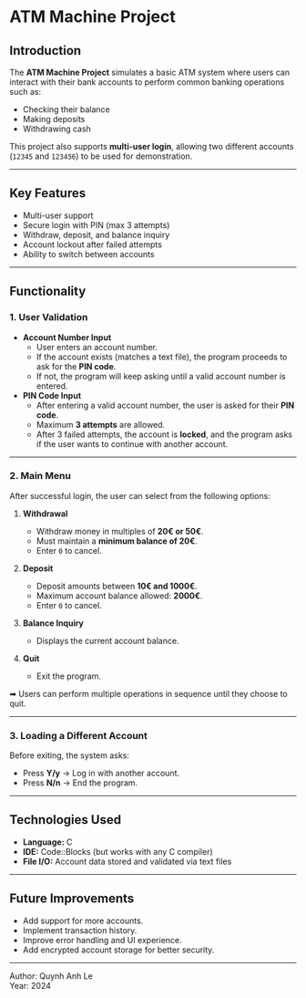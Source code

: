 # ATM Machine Project
## Introduction
The **ATM Machine Project** simulates a basic ATM system where users can interact with their bank accounts to perform common banking operations such as:
- Checking their balance
- Making deposits
- Withdrawing cash  

This project also supports **multi-user login**, allowing two different accounts (`12345` and `123456`) to be used for demonstration.

---
## Key Features
* Multi-user support
* Secure login with PIN (max 3 attempts)
* Withdraw, deposit, and balance inquiry
* Account lockout after failed attempts
* Ability to switch between accounts

---
## Functionality
### 1. User Validation
- **Account Number Input**
  - User enters an account number.
  - If the account exists (matches a text file), the program proceeds to ask for the **PIN code**.
  - If not, the program will keep asking until a valid account number is entered.
- **PIN Code Input**
  - After entering a valid account number, the user is asked for their **PIN code**.
  - Maximum **3 attempts** are allowed.
  - After 3 failed attempts, the account is **locked**, and the program asks if the user wants to continue with another account.

---

### 2. Main Menu
After successful login, the user can select from the following options:

1. **Withdrawal**
   - Withdraw money in multiples of **20€ or 50€**.
   - Must maintain a **minimum balance of 20€**.
   - Enter `0` to cancel.

2. **Deposit**
   - Deposit amounts between **10€ and 1000€**.
   - Maximum account balance allowed: **2000€**.
   - Enter `0` to cancel.

3. **Balance Inquiry**
   - Displays the current account balance.

9. **Quit**
   - Exit the program.

➡ Users can perform multiple operations in sequence until they choose to quit.

---

### 3. Loading a Different Account
Before exiting, the system asks:
- Press **Y/y** → Log in with another account.
- Press **N/n** → End the program.

---

## Technologies Used
- **Language:** C  
- **IDE:** Code::Blocks (but works with any C compiler)  
- **File I/O:** Account data stored and validated via text files  

---

## Future Improvements
* Add support for more accounts.
* Implement transaction history.
* Improve error handling and UI experience.
* Add encrypted account storage for better security.

---

Author: Quynh Anh Le\
Year: 2024
